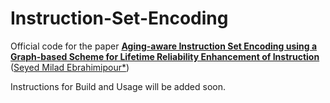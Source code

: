 # Instruction-Set-Encoding
Official code for the paper [**Aging-aware Instruction Set Encoding using a Graph-based Scheme for Lifetime Reliability Enhancement of Instruction**](https://csi.org.ir/en/paper/view/id/2595) ([Seyed Milad Ebrahimipour*](https://miladebrahimipour.github.io/))

Instructions for Build and Usage will be added soon.
